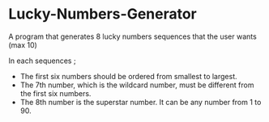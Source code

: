 # Lucky-Numbers-Generator
A program that generates 8 lucky numbers sequences that the user wants (max 10)

In each sequences ;
- The first six numbers should be ordered from smallest to largest.
- The 7th number, which is the wildcard number, must be different from the first six numbers.
- The 8th number is the superstar number. It can be any number from 1 to 90. 
